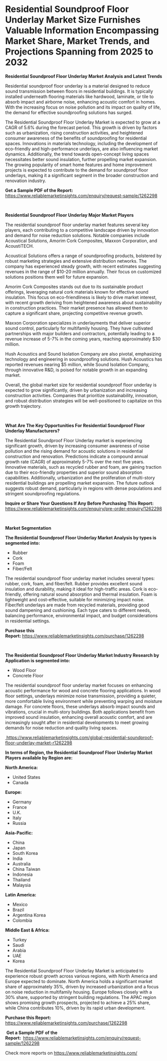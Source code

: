 <p><h1>Residential Soundproof Floor Underlay Market Size Furnishes Valuable Information Encompassing Market Share, Market Trends, and Projections Spanning from 2025 to 2032</h1></p><p><strong>Residential Soundproof Floor Underlay Market Analysis and Latest Trends</strong></p>
<p><p>Residential soundproof floor underlay is a material designed to reduce sound transmission between floors in residential buildings. It is typically installed underneath flooring materials like hardwood, laminate, or tile to absorb impact and airborne noise, enhancing acoustic comfort in homes. With the increasing focus on noise pollution and its impact on quality of life, the demand for effective soundproofing solutions has surged.</p><p>The Residential Soundproof Floor Underlay Market is expected to grow at a CAGR of 5.6% during the forecast period. This growth is driven by factors such as urbanization, rising construction activities, and heightened consumer awareness of the benefits of soundproofing for residential spaces. Innovations in materials technology, including the development of eco-friendly and high-performance underlays, are also influencing market dynamics. Additionally, the trend towards open-concept living spaces necessitates better sound insulation, further propelling market expansion. The growing popularity of smart home features and home improvement projects is expected to contribute to the demand for soundproof floor underlays, making it a significant segment in the broader construction and renovation industry.</p></p>
<p><strong>Get a Sample PDF of the Report:&nbsp;</strong> <a href="https://www.reliablemarketinsights.com/enquiry/request-sample/1262298?utm_campaign=2261&utm_medium=2&utm_source=Github&utm_content=ia&utm_term=02022025&utm_id=residential-soundproof-floor-underlay">https://www.reliablemarketinsights.com/enquiry/request-sample/1262298</a></p>
<p>&nbsp;</p>
<p><strong>Residential Soundproof Floor Underlay Major Market Players</strong></p>
<p><p>The residential soundproof floor underlay market features several key players, each contributing to a competitive landscape driven by innovation and demand for noise reduction solutions. Notable companies include Acoustical Solutions, Amorim Cork Composites, Maxxon Corporation, and AcoustiTECH.</p><p>Acoustical Solutions offers a range of soundproofing products, bolstered by robust marketing strategies and extensive distribution networks. The company has experienced steady growth, with recent estimates suggesting revenues in the range of $10-20 million annually. Their focus on customized solutions positions them well for future expansion.</p><p>Amorim Cork Composites stands out due to its sustainable product offerings, leveraging natural cork materials known for effective sound insulation. This focus on eco-friendliness is likely to drive market interest, with recent growth deriving from heightened awareness about sustainability in construction practices. Their market presence has allowed them to capture a significant share, projecting competitive revenue growth.</p><p>Maxxon Corporation specializes in underlayments that deliver superior sound control, particularly for multifamily housing. They have cultivated partnerships with major builders and contractors, potentially leading to a revenue increase of 5-7% in the coming years, reaching approximately $30 million.</p><p>Hush Acoustics and Sound Isolation Company are also pivotal, emphasizing technology and engineering in soundproofing solutions. Hush Acoustics has reported revenues nearing $5 million, while Sound Isolation Company, through innovative R&D, is poised for notable growth in an expanding market.</p><p>Overall, the global market size for residential soundproof floor underlay is expected to grow significantly, driven by urbanization and increasing construction activities. Companies that prioritize sustainability, innovation, and robust distribution strategies will be well-positioned to capitalize on this growth trajectory.</p></p>
<p>&nbsp;</p>
<p><strong>What Are The Key Opportunities For Residential Soundproof Floor Underlay Manufacturers?</strong></p>
<p><p>The Residential Soundproof Floor Underlay market is experiencing significant growth, driven by increasing consumer awareness of noise pollution and the rising demand for acoustic solutions in residential construction and renovation. Predictions indicate a compound annual growth rate (CAGR) of approximately 5-7% over the next five years. Innovative materials, such as recycled rubber and foam, are gaining traction due to their eco-friendly properties and superior sound absorption capabilities. Additionally, urbanization and the proliferation of multi-story residential buildings are propelling market expansion. The future outlook suggests robust demand, particularly in regions with dense populations and stringent soundproofing regulations.</p></p>
<p><strong>Inquire or Share Your Questions If Any Before Purchasing This Report:</strong> <a href="https://www.reliablemarketinsights.com/enquiry/pre-order-enquiry/1262298?utm_campaign=2261&utm_medium=2&utm_source=Github&utm_content=ia&utm_term=02022025&utm_id=residential-soundproof-floor-underlay">https://www.reliablemarketinsights.com/enquiry/pre-order-enquiry/1262298</a></p>
<p>&nbsp;</p>
<p><strong>Market Segmentation</strong></p>
<p><strong>The Residential Soundproof Floor Underlay Market Analysis by types is segmented into:</strong></p>
<p><ul><li>Rubber</li><li>Cork</li><li>Foam</li><li>Fiber/Felt</li></ul></p>
<p><p>The residential soundproof floor underlay market includes several types: rubber, cork, foam, and fiber/felt. Rubber provides excellent sound insulation and durability, making it ideal for high-traffic areas. Cork is eco-friendly, offering natural sound absorption and thermal insulation. Foam is lightweight and cost-effective, suitable for minimizing impact noise. Fiber/felt underlays are made from recycled materials, providing good sound dampening and cushioning. Each type caters to different needs, balancing performance, environmental impact, and budget considerations in residential settings.</p></p>
<p><strong>Purchase this Report:&nbsp;</strong><a href="https://www.reliablemarketinsights.com/purchase/1262298?utm_campaign=2261&utm_medium=2&utm_source=Github&utm_content=ia&utm_term=02022025&utm_id=residential-soundproof-floor-underlay">https://www.reliablemarketinsights.com/purchase/1262298</a></p>
<p>&nbsp;</p>
<p><strong>The Residential Soundproof Floor Underlay Market Industry Research by Application is segmented into:</strong></p>
<p><ul><li>Wood Floor</li><li>Concrete Floor</li></ul></p>
<p><p>The residential soundproof floor underlay market focuses on enhancing acoustic performance for wood and concrete flooring applications. In wood floor settings, underlays minimize noise transmission, providing a quieter, more comfortable living environment while preventing warping and moisture damage. For concrete floors, these underlays absorb impact sounds and vibrations, crucial in multi-story buildings. Both applications benefit from improved sound insulation, enhancing overall acoustic comfort, and are increasingly sought after in residential developments to meet growing demands for noise reduction and quality living spaces.</p></p>
<p><a href="https://www.reliablemarketinsights.com/global-residential-soundproof-floor-underlay-market-r1262298?utm_campaign=2261&utm_medium=2&utm_source=Github&utm_content=ia&utm_term=02022025&utm_id=residential-soundproof-floor-underlay">&nbsp;https://www.reliablemarketinsights.com/global-residential-soundproof-floor-underlay-market-r1262298</a></p>
<p><strong>In terms of Region, the Residential Soundproof Floor Underlay Market Players available by Region are:</strong></p>
<p>
    <p> <strong> North America: </strong>
        <ul>
            <li>United States</li>
            <li>Canada</li>
        </ul>
        </p> 
    <p> <strong> Europe: </strong>
        <ul>
            <li>Germany</li>
            <li>France</li>
            <li>U.K.</li>
            <li>Italy</li>
            <li>Russia</li>
        </ul>
        </p> 
    <p> <strong> Asia-Pacific: </strong>
        <ul>
            <li>China</li>
            <li>Japan</li>
            <li>South Korea</li>
            <li>India</li>
            <li>Australia</li>
            <li>China Taiwan</li>
            <li>Indonesia</li>
            <li>Thailand</li>
            <li>Malaysia</li>
        </ul>
        </p> 
    <p> <strong> Latin America: </strong>
        <ul>
            <li>Mexico</li>
            <li>Brazil</li>
            <li>Argentina Korea</li>
            <li>Colombia</li>
        </ul>
        </p> 
    <p> <strong> Middle East & Africa: </strong>
        <ul>
            <li>Turkey</li>
            <li>Saudi</li>
            <li>Arabia</li>
            <li>UAE</li>
            <li>Korea</li>
        </ul>
    </p>
    </p>
<p><p>The Residential Soundproof Floor Underlay Market is anticipated to experience robust growth across various regions, with North America and Europe expected to dominate. North America holds a significant market share of approximately 35%, driven by increased urbanization and a focus on noise reduction in multifamily housing. Europe follows closely with a 30% share, supported by stringent building regulations. The APAC region shows promising growth prospects, projected to achieve a 25% share, while China contributes 10%, driven by its rapid urban development.</p></p>
<p><strong>Purchase this Report: </strong><a href="https://www.reliablemarketinsights.com/purchase/1262298?utm_campaign=2261&utm_medium=2&utm_source=Github&utm_content=ia&utm_term=02022025&utm_id=residential-soundproof-floor-underlay">https://www.reliablemarketinsights.com/purchase/1262298</a></p>
<p>&nbsp;<strong>Get a Sample PDF of the Report:&nbsp;&nbsp;</strong><a href="https://www.reliablemarketinsights.com/enquiry/request-sample/1262298?utm_campaign=2261&utm_medium=2&utm_source=Github&utm_content=ia&utm_term=02022025&utm_id=residential-soundproof-floor-underlay">https://www.reliablemarketinsights.com/enquiry/request-sample/1262298</a></p>
<p><strong></strong></p>
<p>Check more reports on <a href="https://www.reliablemarketinsights.com/?utm_campaign=2261&utm_medium=2&utm_source=Github&utm_content=ia&utm_term=02022025&utm_id=residential-soundproof-floor-underlay">https://www.reliablemarketinsights.com/</a></p>